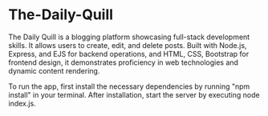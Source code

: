 # The-Daily-Quill
The Daily Quill is a blogging platform showcasing full-stack development skills. It allows users to create, edit, and delete posts. Built with Node.js, Express, and EJS for backend operations, and HTML, CSS, Bootstrap for frontend design, it demonstrates proficiency in web technologies and dynamic content rendering.

To run the app, first install the necessary dependencies by running "npm install" in your terminal. After installation, start the server by executing node index.js. 
